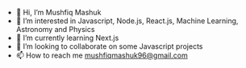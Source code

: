 - 👋 Hi, I’m Mushfiq Mashuk
- 👀 I’m interested in Javascript, Node.js, React.js, Machine Learning, Astronomy and Physics
- 🌱 I’m currently learning Next.js
- 💞️ I’m looking to collaborate on some Javascript projects
- 📫 How to reach me mushfiqmashuk96@gmail.com

<!---
MushfiqMashuk/MushfiqMashuk is a ✨ special ✨ repository because its `README.md` (this file) appears on your GitHub profile.
You can click the Preview link to take a look at your changes.
--->
